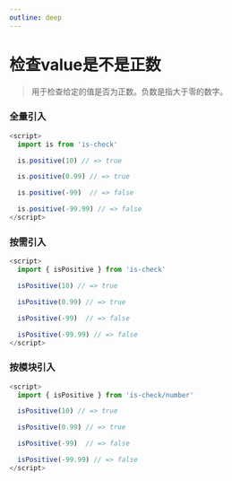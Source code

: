 ```yaml
---
outline: deep
---
```


# 检查value是不是正数

> 用于检查给定的值是否为正数。负数是指大于零的数字。

### 全量引入
```javascript
<script>
  import is from 'is-check'

  is.positive(10) // => true

  is.positive(0.99) // => true

  is.positive(-99)  // => false

  is.positive(-99.99) // => false
</script>
````
### 按需引入
```javascript
<script>
  import { isPositive } from 'is-check'

  isPositive(10) // => true

  isPositive(0.99) // => true

  isPositive(-99)  // => false

  isPositive(-99.99) // => false
</script>
````
### 按模块引入
```javascript
<script>
  import { isPositive } from 'is-check/number'

  isPositive(10) // => true

  isPositive(0.99) // => true

  isPositive(-99)  // => false

  isPositive(-99.99) // => false
</script>
````
